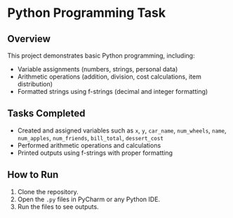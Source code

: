 # Python Programming Task

## Overview
This project demonstrates basic Python programming, including:
- Variable assignments (numbers, strings, personal data)  
- Arithmetic operations (addition, division, cost calculations, item distribution)  
- Formatted strings using f-strings (decimal and integer formatting)  

## Tasks Completed
- Created and assigned variables such as `x`, `y`, `car_name`, `num_wheels`, `name`, `num_apples`, `num_friends`, `bill_total`, `dessert_cost`  
- Performed arithmetic operations and calculations  
- Printed outputs using f-strings with proper formatting  

## How to Run
1. Clone the repository.  
2. Open the `.py` files in PyCharm or any Python IDE.  
3. Run the files to see outputs.

